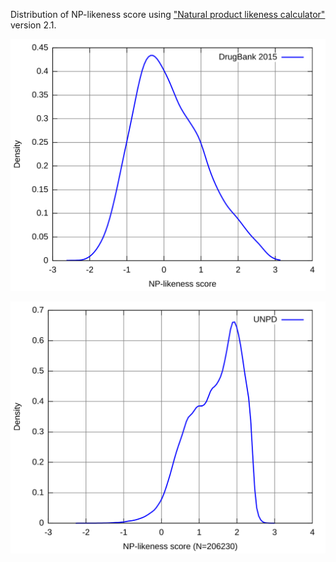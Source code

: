 
Distribution of NP-likeness score using ["Natural product likeness calculator"](http://sourceforge.net/projects/np-likeness/) version 2.1.

![Screenshot](img/drugbank2015.svg)

![Screenshot](img/unpd.svg)

